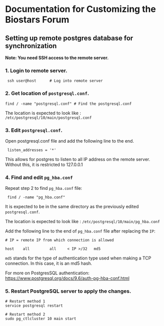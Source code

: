 # Documentation for Customizing the Biostars Forum


## Setting up remote postgres database for synchronization 

**Note: You need SSH access to the remote server.**

### 1. Login to remote server.


     ssh user@host      # Log into remote server

### 2. Get location of `postgresql.conf`.
 
 
    find / -name "postgresql.conf" # Find the postgresql.conf
    
The location is expected to look like : `/etc/postgresql/10/main/postgresql.conf`

### 3. Edit `postgresql.conf`. 

Open postgresql.conf file and add the following line to the end.

     listen_addresses = '*'

This allows for postgres to listen to all IP address on the remote server. Without this, it is restricted to 127.0.0.1 


### 4. Find and edit `pg_hba.conf`

Repeat step 2 to find `pg_hba.conf` file:

     find / -name "pg_hba.conf"

It is expected to be in the same directory as the previously edited  `postgresql.conf`.

The location is expected to look like : `/etc/postgresql/10/main/pg_hba.conf`

Add the following line to the end of `pg_hba.conf` file after replacing the `IP`:

    # IP = remote IP from which connection is allowed
    
    host    all         all     < IP >/32   md5  

`md5` stands for the type of authentication type used when making a TCP connection. In this case, it is an md5 hash. 

For more on PostgresSQL authentication: https://www.postgresql.org/docs/9.6/auth-pg-hba-conf.html


### 5. Restart PostgreSQL server to apply the changes.


    # Restart method 1
    service postgresql restart
    
    # Restart method 2
    sudo pg_ctlcluster 10 main start 
